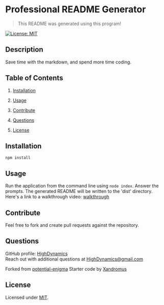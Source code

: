 # Professional README Generator

> This README was generated using this program!

[![License: MIT](https://img.shields.io/badge/License-MIT-yellow.svg)](https://opensource.org/licenses/MIT)

## Description

Save time with the markdown, and spend more time coding.

## Table of Contents

1. [Installation](#Installation)
2. [Usage](#Usage)
3. [Contribute](#Contribute)

4. [Questions](#Questions)
5. [License](#License)

## Installation

    npm install

## Usage

Run the application from the command line using `node index`. Answer the prompts. The generated README will be written to the 'dist' directory.
Here's a link to a walkthrough video: [walkthrough](https://drive.google.com/file/d/1YF8ZKFBBBzjKjPRALFqyC4CcpsmxrrdR/view)

## Contribute

Feel free to fork and create pull requests against the repository.

## Questions

GitHub profile: [HighDynamics](https://github.com/HighDynamics)  
 Reach out with additional questions at <HighDynamics@gmail.com>
 
Forked from [potential-enigma](https://github.com/coding-boot-camp/potential-enigma)
Starter code by [Xandromus](https://github.com/Xandromus)

## License

Licensed under [MIT](https://opensource.org/licenses/MIT).
